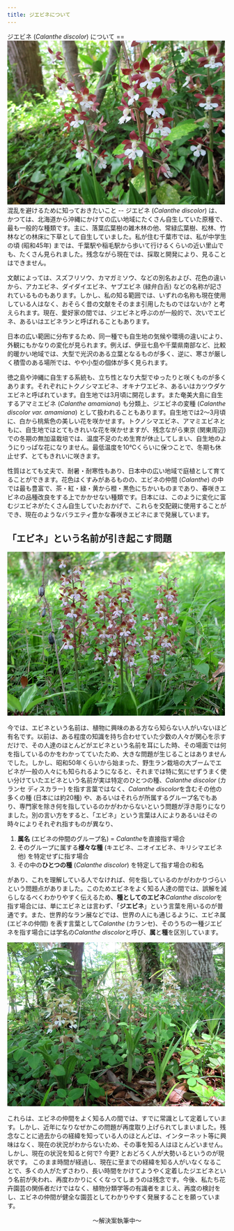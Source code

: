 ```yaml
---
title: ジエビネについて
---
```

<link rel="stylesheet" href="/assets/stylesheets/calanthe.css" />
ジエビネ (<i>Calanthe discolor</i>) について
==
<img src="/assets/images/JIEBINE_Calanthe_discolor_1.jpg" width="500" alt="ジエビネ (Calanthe discolor) - Ranyuen" />
混乱を避けるために知っておきたいこと
--
ジエビネ (<i>Calanthe discolor</i>) は、かつては、北海道から沖縄にかけての広い地域にたくさん自生していた原種で、最も一般的な種類です。主に、落葉広葉樹の雑木林の他、常緑広葉樹、松林、竹林などの林床に下草として自生していました。私が住む千葉市では、私が中学生の頃 (昭和45年) までは、千葉駅や稲毛駅から歩いて行けるくらいの近い里山でも、たくさん見られました。残念ながら現在では、採取と開発により、見ることはできません。

文献によっては、スズフリソウ、カマガミソウ、などの別名および、花色の違いから、アカエビネ、ダイダイエビネ、ヤブエビネ (緑弁白舌) などの名称が記されているものもあります。しかし、私の知る範囲では、いずれの名称も現在使用している人はなく、おそらく昔の文献をそのまま引用したものではないか? と考えられます。現在、愛好家の間では、ジエビネと呼ぶのが一般的で、次いでエビネ、あるいはエビネランと呼ばれることもあります。

日本の広い範囲に分布するため、同一種でも自生地の気候や環境の違いにより、外観にもかなりの変化が見られます。例えば、伊豆七島や千葉県南部など、比較的暖かい地域では、大型で光沢のある立葉となるものが多く、逆に、寒さが厳しく積雪のある場所では、やや小型の個体が多く見られます。

徳之島や沖縄に自生する系統も、立ち性となり大型でゆったりと咲くものが多くあります。それぞれにトクノシマエビネ、オキナワエビネ、あるいはカツウダケエビネと呼ばれています。自生地では3月頃に開花します。また奄美大島に自生するアマミエビネ (<i>Calanthe amamiana</i>) も分類上、ジエビネの変種 (<i>Calanthe discolor var. amamiana</i>) として扱われることもあります。自生地では2～3月頃に、白から桃紫色の美しい花を咲かせます。トクノシマエビネ、アマミエビネともに、自生地ではとてもきれいな花を咲かせますが、残念ながら東京 (関東周辺) での冬期の無加温栽培では、温度不足のため生育が休止してしまい、自生地のようにりっぱな花になりません。最低温度を10℃くらいに保つことで、冬期も休止せず、とてもきれいに咲きます。

性質はとても丈夫で、耐暑・耐寒性もあり、日本中の広い地域で庭植として育てることができます。花色はくすみがあるものの、エビネの仲間 (<i>Calanthe</i>) の中では最も豊富で、茶・紅・緑・黄から橙・黒色にちかいものまであり、春咲きエビネの品種改良をする上でかかせない種類です。日本には、このように変化に富むジエビネがたくさん自生していたおかげで、これらを交配親に使用することができ、現在のようなバラエティ豊かな春咲きエビネにまで発展しています。

「エビネ」という名前が引き起こす問題
--
<img src="/assets/images/JIEBINE_Calanthe_discolor_2.jpg" width="500" alt="ジエビネ (Calanthe discolor) - Ranyuen" />

今では、エビネという名前は、植物に興味のある方なら知らない人がいないほど有名です。以前は、ある程度の知識を持ち合わせていた少数の人々が関心を示すだけで、その人達のほとんどがエビネという名前を耳にした時、その場面では何を指しているのかをわかってていたため、大きな問題が生じることはありませんでした。しかし、昭和50年くらいから始まった、野生ラン栽培の大ブームでエビネが一般の人々にも知られるようになると、それまでは特に気にせずうまく使い分けていたエビネという名前が実は特定のひとつの種、<i>Calanthe discolor</i> (カランセ ディスカラー) を指す言葉ではなく、<i>Calanthe discolor</i>を含むその他の多くの種 (日本には約20種) や、あるいはそれらが所属するグループ名でもあり、専門家を除き何を指しているのかがわからないという問題が浮き彫りになりました。別の言い方をすると、「エビネ」という言葉は人によりあるいはその時々によりそれぞれ指すものが異なり、

1. <b>属名</b> (エビネの仲間のグループ名) = <i>Calanthe</i>を直接指す場合
2. そのグループに属する<b>様々な種</b> (キエビネ、ニオイエビネ、キリシマエビネ他) を特定せずに指す場合
3. その中の<b>ひとつの種</b> (<i>Calanthe discolor</i>) を特定して指す場合の和名

があり、これを理解している人でなければ、何を指しているのかがわかりづらいという問題点がありました。このためエビネをよく知る人達の間では、誤解を減らしなるべくわかりやすく伝えるため、<b>種としてのエビネ</b><i>Calanthe discolor</i>を指す場合には、単にエビネとは言わず、「<b>ジエビネ</b>」という言葉を用いるのが普通です。また、世界的なラン展などでは、世界の人にも通じるように、エビネ属 (エビネの仲間) を表す言葉として<i>Calanthe</i> (カランセ)、そのうちの一種ジエビネを指す場合には学名の<i>Calanthe discolor</i>と呼び、<b>属</b>と<b>種</b>を区別しています。

<img src="/assets/images/JIEBINE_Calanthe_discolor_3.jpg" width="500" alt="ジエビネ (Calanthe discolor) - Ranyuen" />

これらは、エビネの仲間をよく知る人の間では、すでに常識として定着しています。しかし、近年になりなぜかこの問題が再度取り上げられてしまいました。残念なことに過去からの経緯を知っている人のほとんどは、インターネット等に興味はなく、現在の状況がわからないため、その事を知る人はほとんどいません。しかし、現在の状況を知ると何で? 今更? とおどろく人が大勢いるというのが現状です。 このまま時間が経過し、現在に至までの経緯を知る人がいなくなることで、多くの人がたずさわり、長い時間をかけてようやく定着したジエビネという名前が失われ、再度わかりにくくなってしまうのは残念です。今後、私たち花卉園芸の関係者だけではなく、植物分類学等の有識者をまじえ、再度の検討をし、エビネの仲間が健全な園芸としてわかりやすく発展することを願っています。

<div style="text-align: center;">～解決案執筆中～</div>
